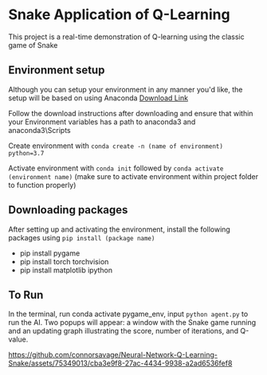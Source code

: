 # Snake Application of Q-Learning
This project is a real-time demonstration of Q-learning using the classic game of Snake
## Environment setup
Although you can setup your environment in any manner you'd like, the setup will be based on using Anaconda [Download Link](https://www.anaconda.com/download)

Follow the download instructions after downloading and ensure that within your Environment variables has a path to anaconda3 and anaconda3\Scripts

Create environment with `conda create -n (name of environment) python=3.7`

Activate environment with `conda init` followed by `conda activate (environment name)`
(make sure to activate environment within project folder to function properly)

## Downloading packages
After setting up and activating the environment, install the following packages using `pip install (package name)`

- pip install pygame
- pip install torch torchvision
- pip install matplotlib ipython

## To Run
In the terminal, run conda activate pygame_env, input `python agent.py` to run the AI. Two popups will appear: a window with the Snake game running and an updating graph illustrating the score, number of iterations, and Q-value.


https://github.com/connorsavage/Neural-Network-Q-Learning-Snake/assets/75349013/cba3e9f8-27ac-4434-9938-a2ad6536fef8

